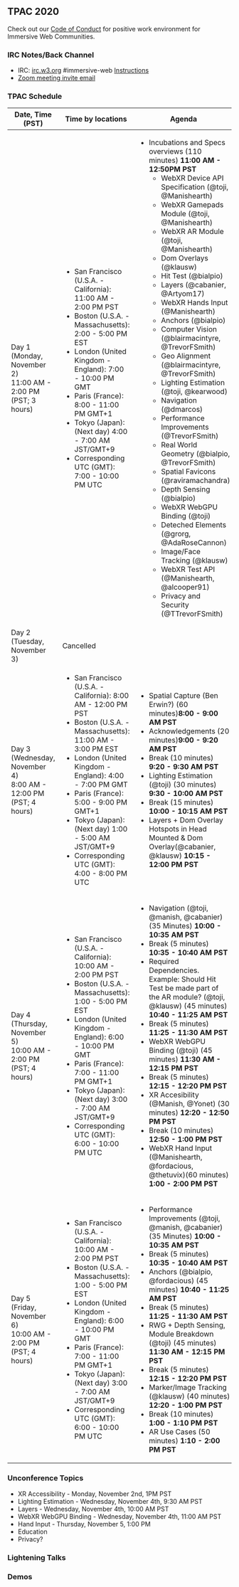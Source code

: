 ## TPAC 2020

Check out our [Code of Conduct](https://www.w3.org/Consortium/cepc/) for positive work environment for Immersive Web Communities.

### IRC Notes/Back Channel

- IRC: [irc.w3.org](http://irc.w3.org/?channels=#immersive-web) #immersive-web [Instructions](https://github.com/immersive-web/administrivia/blob/master/IRC.md)
- [Zoom meeting invite email](https://lists.w3.org/Archives/Public/public-immersive-web-wg/2020Oct/0006.html)

### TPAC Schedule

<table>
    <thead>
        <tr> 
        <th> Date, Time (PST) </th> 
        <th> Time by locations </th> 
        <th> Agenda </th> </tr>
         </thead>
    <tbody>
            <tr>
              <td>Day 1 (Monday, November 2)<br>11:00 AM - 2:00 PM (PST; 3 hours)</td>
              <td>
                <ul>
                  <li>San Francisco (U.S.A. - California): 11:00 AM - 2:00 PM PST</li>
                  <li>Boston (U.S.A. - Massachusetts): 2:00 - 5:00 PM EST</li>
                  <li>London (United Kingdom - England): 7:00 - 10:00 PM GMT</li>
                  <li>Paris (France): 8:00 - 11:00 PM GMT+1</li>
                  <li>Tokyo (Japan): (Next day) 4:00 - 7:00 AM JST/GMT+9</li>
                  <li>Corresponding UTC (GMT): 7:00 - 10:00 PM UTC</li>
                </ul>
              </td>
              <td>
                    <ul>
                        <li>Incubations and Specs overviews (110 minutes)  <b>11:00 AM - 12:50PM PST</b>
                            <ul>
                                <li>WebXR Device API Specification (@toji, @Manishearth)
                                <li>WebXR Gamepads Module (@toji, @Manishearth)
                                <li>WebXR AR Module (@toji, @Manishearth)
                                <li>Dom Overlays (@klausw)
                                <li>Hit Test (@bialpio)
                                <li>Layers (@cabanier, @Artyom17)
                                <li>WebXR Hands Input (@Manishearth)
                                <li>Anchors (@bialpio)
                                <li>Computer Vision (@blairmacintyre, @TrevorFSmith)
                                <li>Geo Alignment (@blairmacintyre, @TrevorFSmith)
                                <li>Lighting Estimation (@toji, @kearwood)
                                <li>Navigation (@dmarcos)
                                <li>Performance Improvements (@TrevorFSmith)
                                <li>Real World Geometry (@bialpio, @TrevorFSmith)
                                <li>Spatial Favicons (@raviramachandra)
                                <li>Depth Sensing (@bialpio)
                                <li>WebXR WebGPU Binding (@toji)
                                <li>Deteched Elements (@grorg, @AdaRoseCannon)
                                <li>Image/Face Tracking (@klausw)
                                <li>WebXR Test API (@Manishearth, @alcooper91)
                                <li>Privacy and Security (@TTrevorFSmith)
                            </ul>
                    </ul>
                </td>
            </tr>
            <tr>
              <td>Day 2 (Tuesday, November 3)</td>
              <td colspan="2">Cancelled</td>
            </tr>
            <tr>
              <td>Day 3 (Wednesday, November 4)<br>8:00 AM - 12:00 PM (PST; 4 hours)</td>
              <td>
                <ul>
                  <li> San Francisco (U.S.A. - California): 8:00 AM - 12:00 PM PST</li>
                  <li> Boston (U.S.A. - Massachusetts): 11:00 AM - 3:00 PM EST</li>
                  <li> London (United Kingdom - England): 4:00 - 7:00 PM GMT</li>
                  <li> Paris (France): 5:00 - 9:00 PM GMT+1</li>
                  <li> Tokyo (Japan): (Next day) 1:00 - 5:00 AM JST/GMT+9</li>
                  <li> Corresponding UTC (GMT): 4:00 - 8:00 PM UTC</li>
                </ul>
              </td>
              <td>
                    <ul>
                        <li>Spatial Capture (Ben Erwin?) (60 minutes)<b>8:00 - 9:00 AM PST</b>
                        <li>Acknowledgements (20 minutes)<b>9:00 - 9:20 AM PST</b>
                        <li>Break (10 minutes) <b>9:20 - 9:30 AM PST</b>
                        <li>Lighting Estimation (@toji) (30 minutes) <b>9:30 - 10:00 AM PST</b>
                        <li>Break (15 minutes) <b>10:00 - 10:15 AM PST</b>
                        <li>Layers + Dom Overlay Hotspots in Head Mounted  & Dom Overlay(@cabanier, @klausw)  <b>10:15 - 12:00 PM PST</b>
                    </ul>
                </td>
            </tr>
            <tr>
              <td>Day 4 (Thursday, November 5)<br>10:00 AM - 2:00 PM (PST; 4 hours)</td>
              <td>
                <ul>
                  <li> San Francisco (U.S.A. - California): 10:00 AM - 2:00 PM PST </li>
                  <li> Boston (U.S.A. - Massachusetts): 1:00 - 5:00 PM EST</li>
                  <li> London (United Kingdom - England): 6:00 - 10:00 PM GMT</li>
                  <li> Paris (France): 7:00 - 11:00 PM GMT+1</li>
                  <li> Tokyo (Japan): (Next day) 3:00 - 7:00 AM JST/GMT+9</li>
                  <li> Corresponding UTC (GMT): 6:00 - 10:00 PM UTC</li>
                </ul>
              </td>
              <td>
                    <ul>
                        <li>Navigation (@toji, @manish, @cabanier) (35 Minutes)  <b>10:00 - 10:35 AM PST</b>
                        <li>Break (5 minutes) <b>10:35 - 10:40 AM PST</b>  
                        <li>Required Dependencies. Example: Should Hit Test be made part of the AR module? (@toji, @klausw) (45 minutes)  <b>10:40 - 11:25 AM PST</b>
                        <li>Break (5 minutes) <b>11:25 - 11:30 AM PST</b>
                        <li>WebXR WebGPU Binding (@toji) (45 minutes)  <b>11:30 AM - 12:15 PM PST</b>
                        <li>Break (5 minutes) <b>12:15 - 12:20 PM PST</b>
                        <li>XR Accesibility (@Manish, @Yonet) (30 minutes) <b>12:20 - 12:50 PM PST</b>
                        <li>Break (10 minutes) <b>12:50 - 1:00 PM PST</b>
                        <li>WebXR Hand Input (@Manishearth, @fordacious, @thetuvix)(60 minutes) <b>1:00 - 2:00 PM PST</b>
                    </ul>
                </td>
            </tr>
            <tr>
              <td>Day 5 (Friday, November 6)<br>10:00 AM - 2:00 PM (PST; 4 hours)</td>
              <td>
                <ul>
                  <li> San Francisco (U.S.A. - California): 10:00 AM - 2:00 PM PST </li>
                  <li> Boston (U.S.A. - Massachusetts): 1:00 - 5:00 PM EST</li>
                  <li> London (United Kingdom - England): 6:00 - 10:00 PM GMT</li>
                  <li> Paris (France): 7:00 - 11:00 PM GMT+1</li>
                  <li> Tokyo (Japan): (Next day) 3:00 - 7:00 AM JST/GMT+9</li>
                  <li> Corresponding UTC (GMT): 6:00 - 10:00 PM UTC</li>
                </ul>
              </td>
              <td>
                    <ul>
                        <li>Performance Improvements (@toji, @manish, @cabanier) (35 Minutes)  <b>10:00 - 10:35 AM PST</b>
                        <li>Break (5 minutes) <b>10:35 - 10:40 AM PST</b>  
                        <li>Anchors (@bialpio, @fordacious) (45 minutes)  <b>10:40 - 11:25 AM PST</b>
                        <li>Break (5 minutes) <b>11:25 - 11:30 AM PST</b>
                        <li>RWG + Depth Sensing, Module Breakdown (@toji) (45 minutes)  <b>11:30 AM - 12:15 PM PST</b>
                        <li>Break (5 minutes) <b>12:15 - 12:20 PM PST</b>
                        <li>Marker/Image Tracking (@klausw) (40 minutes) <b>12:20 - 1:00 PM PST</b>
                        <li>Break (10 minutes) <b>1:00 - 1:10 PM PST</b>
                        <li>AR Use Cases (50 minutes) <b>1:10 - 2:00 PM PST</b>
                    </ul>
                </td>
            </tr>

 </tbody>
</table>

### Unconference Topics

- XR Accessibility - Monday, November 2nd, 1PM PST
- Lighting Estimation - Wednesday, November 4th, 9:30 AM PST
- Layers - Wednesday, November 4th, 10:00 AM PST
- WebXR WebGPU Binding - Wednesday, November 4th, 11:00 AM PST
- Hand Input - Thursday, November 5, 1:00 PM
- Education
- Privacy?

### Lightening Talks

### Demos
